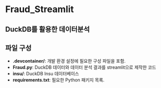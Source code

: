# Fraud_Streamlit

## DuckDB를 활용한 데이터분석

## 파일 구성
- **.devcontainer/**: 개발 환경 설정에 필요한 구성 파일을 포함.
- **Fraud.py**: DuckDB 데이터와 데이터 분석 결과를 streamlit으로 제작한 코드
- **insu/**: DuckDB Insu 데이터베이스
- **requirements.txt**: 필요한 Python 패키지 목록.
